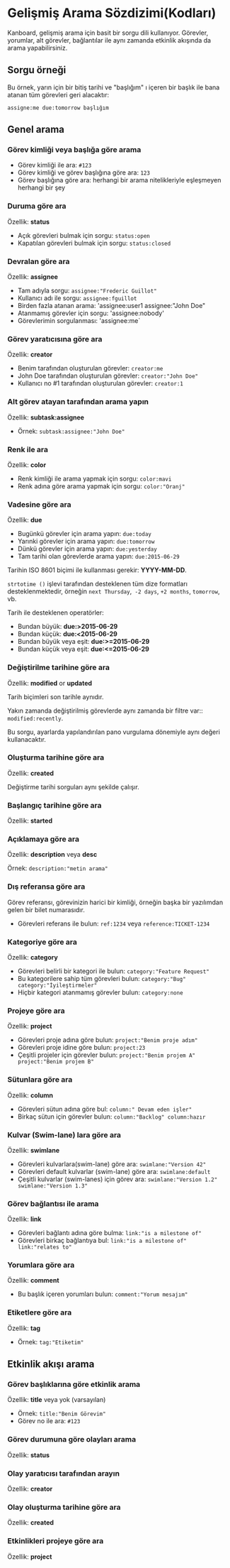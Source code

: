 Gelişmiş Arama Sözdizimi(Kodları)
======================

Kanboard, gelişmiş arama için basit bir sorgu dili kullanıyor.
Görevler, yorumlar, alt görevler, bağlantılar ile aynı zamanda etkinlik akışında da arama yapabilirsiniz.

Sorgu örneği
----------------

Bu örnek, yarın için bir bitiş tarihi ve "başlığım" ı içeren bir başlık ile bana atanan tüm görevleri geri alacaktır:

```
assigne:me due:tomorrow başlığım
```

Genel arama
-------------

### Görev kimliği veya başlığa göre arama

- Görev kimliği ile ara: `#123`
- Görev kimliği ve görev başlığına göre ara: `123`
- Görev başlığına göre ara: herhangi bir arama nitelikleriyle eşleşmeyen herhangi bir şey

### Duruma göre ara

Özellik: **status**

- Açık görevleri bulmak için sorgu: `status:open`
- Kapatılan görevleri bulmak için sorgu: `status:closed`

### Devralan göre ara

Özellik: **assignee**

- Tam adıyla sorgu: `assignee:"Frederic Guillot"`
- Kullanıcı adı ile sorgu: `assignee:fguillot`
- Birden fazla atanan arama: 'assignee:user1 assignee:"John Doe"
- Atanmamış görevler için sorgu: 'assignee:nobody'
- Görevlerimin sorgulanması: 'assignee:me`

### Görev yaratıcısına göre ara

Özellik: **creator**

- Benim tarafından oluşturulan görevler: `creator:me`
- John Doe tarafından oluşturulan görevler: `creator:"John Doe"`
- Kullanıcı no #1 tarafından oluşturulan görevler: `creator:1`

### Alt görev atayan tarafından arama yapın

Özellik: **subtask:assignee**

- Örnek: `subtask:assignee:"John Doe"`

### Renk ile ara

Özellik: **color**

- Renk kimliği ile arama yapmak için sorgu: `color:mavi`
- Renk adına göre arama yapmak için sorgu: `color:"Oranj"`

### Vadesine göre ara

Özellik: **due**

- Bugünkü görevler için arama yapın: `due:today`
- Yarınki görevler için arama yapın: `due:tomorrow`
- Dünkü görevler için arama yapın: `due:yesterday`
- Tam tarihi olan görevlerde arama yapın: `due:2015-06-29`

Tarihin ISO 8601 biçimi ile kullanması gerekir: **YYYY-MM-DD**.

`strtotime ()` işlevi tarafından desteklenen tüm dize formatları desteklenmektedir, örneğin `next Thursday`,` -2 days`, `+2 months`, `tomorrow`, vb.

Tarih ile desteklenen operatörler:

- Bundan büyük: **due:>2015-06-29**
- Bundan küçük: **due:<2015-06-29**
- Bundan büyük veya eşit: **due:>=2015-06-29**
- Bundan küçük veya eşit: **due:<=2015-06-29**

### Değiştirilme tarihine göre ara

Özellik: **modified** or **updated**

Tarih biçimleri son tarihle aynıdır.

Yakın zamanda değiştirilmiş görevlerde aynı zamanda bir filtre var:: `modified:recently`.

Bu sorgu, ayarlarda yapılandırılan pano vurgulama dönemiyle aynı değeri kullanacaktır.

### Oluşturma tarihine göre ara

Özellik: **created**

Değiştirme tarihi sorguları aynı şekilde çalışır.

### Başlangıç tarihine göre ara

Özellik: **started**

### Açıklamaya göre ara

Özellik: **description** veya **desc**

Örnek: `description:"metin arama"`

### Dış referansa göre ara

Görev referansı, görevinizin harici bir kimliği, örneğin başka bir yazılımdan gelen bir bilet numarasıdır.

- Görevleri referans ile bulun: `ref:1234` veya `reference:TICKET-1234`

### Kategoriye göre ara

Özellik: **category**

- Görevleri belirli bir kategori ile bulun: `category:"Feature Request"`
- Bu kategorilere sahip tüm görevleri bulun: `category:"Bug" category:"İyileştirmeler"`
- Hiçbir kategori atanmamış görevler bulun: `category:none`

### Projeye göre ara

Özellik: **project**

- Görevleri proje adına göre bulun: `project:"Benim proje adım"`
- Görevleri proje idine göre bulun: `project:23`
- Çeşitli projeler için görevler bulun: `project:"Benim projem A" project:"Benim projem B"`

### Sütunlara göre ara

Özellik: **column**

- Görevleri sütun adına göre bul: `column:" Devam eden işler"`
- Birkaç sütun için görevler bulun: `column:"Backlog" column:hazır`

### Kulvar (Swim-lane) lara göre ara

Özellik: **swimlane**

- Görevleri kulvarlara(swim-lane) göre ara: `swimlane:"Version 42"`
- Görevleri default kulvarlar (swim-lane) göre ara: `swimlane:default`
- Çeşitli kulvarlar (swim-lanes) için görev ara: `swimlane:"Version 1.2" swimlane:"Version 1.3"`

### Görev bağlantısı ile arama

Özellik: **link**

- Görevleri bağlantı adına göre bulma: `link:"is a milestone of"`
- Görevleri birkaç bağlantıya bul: `link:"is a milestone of" link:"relates to"`

### Yorumlara göre ara

Özellik: **comment**

- Bu başlık içeren yorumları bulun: `comment:"Yorum mesajım"`

### Etiketlere göre ara

Özellik: **tag**

- Örnek: `tag:"Etiketim"`

Etkinlik akışı arama
----------------------

### Görev başlıklarına göre etkinlik arama

Özellik: **title** veya yok (varsayılan)

- Örnek: `title:"Benim Görevim"`
- Görev no ile ara: `#123`

### Görev durumuna göre olayları arama

Özellik: **status**

### Olay yaratıcısı tarafından arayın

Özellik: **creator**

### Olay oluşturma tarihine göre ara

Özellik: **created**

### Etkinlikleri projeye göre ara

Özellik: **project**
